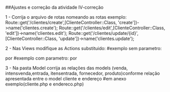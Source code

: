 ##Ajustes e correção da atividade IV-correção

1 - Corrija o arquivo de rotas nomeando as rotas exemplo:
Route::get('/clientes/create',[ClienteController::Class, 'create'])->name('clientes.create');
Route::get('/clientes/edit',[ClienteController::Class, 'edit'])->name('clientes.edit');
Route::get('/clientes/update/{id}',[ClienteController::Class, 'update'])->name('clientes.update');

2 -  Nas Views modifique as Actions substituido:
#exemplo sem parametro:
             <form action="/clientes/create" method="post">
por
              <form action="{{route('clientes.create')}}" method="post">
#exemplo com parametro:
             <form action="/clientes/update/{{$cliente->id}}" method="post">
por
             <form action="{{route('clientes.update', ['id' => $cliente->id])}}" method="post">

3 - Na pasta Model corrija as relações das models (venda, intensvenda,entrada, itensentrada, fornecedor, produto)conforme relação apresentada entre o model cliente e endereço
#em anexo exemplo(cliente.php e endereco.php)
